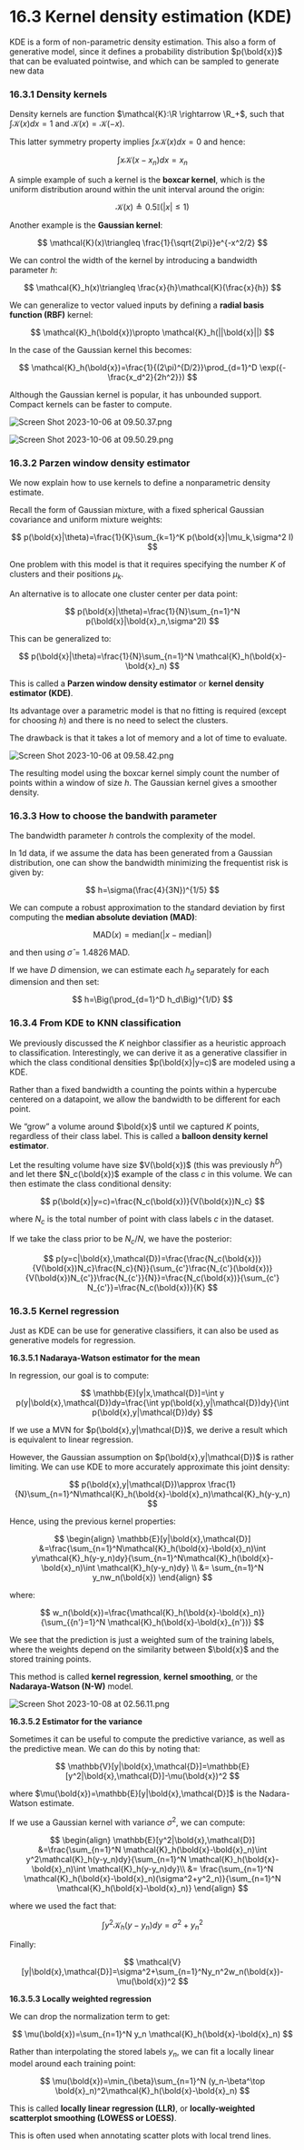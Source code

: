 # 16.3 Kernel density estimation (KDE)

KDE is a form of non-parametric density estimation. This also a form of generative model, since it defines a probability distribution $p(\bold{x})$ that can be evaluated pointwise, and which can be sampled to generate new data

### 16.3.1 Density kernels

Density kernels are function $\mathcal{K}:\R \rightarrow \R_+$, such that $\int \mathcal{K}(x)dx=1$ and $\mathcal{K}(x)=\mathcal{K}(-x)$.

This latter symmetry property implies $\int x\mathcal{K}(x)dx=0$ and hence:

$$
\int x\mathcal{K}(x-x_n)dx = x_n
$$

A simple example of such a kernel is the **boxcar kernel**, which is the uniform distribution around within the unit interval around the origin:

$$
\mathcal{K}(x)\triangleq 0.5\mathbb{I}(|x|\le 1)
$$

Another example is the **Gaussian kernel**:

$$
\mathcal{K}(x)\triangleq \frac{1}{\sqrt{2\pi}}e^{-x^2/2}
$$

We can control the width of the kernel by introducing a bandwidth parameter $h$:

$$
\mathcal{K}_h(x)\triangleq \frac{x}{h}\mathcal{K}(\frac{x}{h})
$$

We can generalize to vector valued inputs by defining a **radial basis function (RBF)** kernel:

$$
\mathcal{K}_h(\bold{x})\propto \mathcal{K}_h(||\bold{x}||)
$$

In the case of the Gaussian kernel this becomes:

$$
\mathcal{K}_h(\bold{x})=\frac{1}{(2\pi)^{D/2}}\prod_{d=1}^D \exp({-\frac{x_d^2}{2h^2}})
$$

Although the Gaussian kernel is popular, it has unbounded support. Compact kernels can be faster to compute.

![Screen Shot 2023-10-06 at 09.50.37.png](./Screen_Shot_2023-10-06_at_09.50.37.png)

![Screen Shot 2023-10-06 at 09.50.29.png](./Screen_Shot_2023-10-06_at_09.50.29.png)

### 16.3.2 Parzen window density estimator

We now explain how to use kernels to define a nonparametric density estimate.

Recall the form of Gaussian mixture, with a fixed spherical Gaussian covariance and uniform mixture weights:

$$
p(\bold{x}|\theta)=\frac{1}{K}\sum_{k=1}^K p(\bold{x}|\mu_k,\sigma^2 I)
$$

One problem with this model is that it requires specifying the number $K$ of clusters and their positions $\mu_k$.

An alternative is to allocate one cluster center per data point:

$$
p(\bold{x}|\theta)=\frac{1}{N}\sum_{n=1}^N p(\bold{x}|\bold{x}_n,\sigma^2I)
$$

This can be generalized to:

$$
p(\bold{x}|\theta)=\frac{1}{N}\sum_{n=1}^N \mathcal{K}_h(\bold{x}-\bold{x}_n)
$$

This is called a **Parzen window density estimator** or **kernel density estimator (KDE)**.

Its advantage over a parametric model is that no fitting is required (except for choosing $h$) and there is no need to select the clusters.

The drawback is that it takes a lot of memory and a lot of time to evaluate.

![Screen Shot 2023-10-06 at 09.58.42.png](./Screen_Shot_2023-10-06_at_09.58.42.png)

The resulting model using the boxcar kernel simply count the number of points within a window of size $h$. The Gaussian kernel gives a smoother density.

### 16.3.3 How to choose the bandwith parameter

The bandwidth parameter $h$ controls the complexity of the model.

In 1d data, if we assume the data has been generated from a Gaussian distribution, one can show the bandwidth minimizing the frequentist risk is given by:

$$
h=\sigma(\frac{4}{3N})^{1/5}
$$

We can compute a robust approximation to the standard deviation by first computing the **median absolute deviation (MAD)**:

$$
\mathrm{MAD}(x)=\mathrm{median}(|x-\mathrm{median}|)
$$

and then using $\hat{\sigma}=1.4826 \,\mathrm{MAD}$.

If we have $D$ dimension, we can estimate each $h_d$ separately for each dimension and then set:

$$
h=\Big(\prod_{d=1}^D h_d\Big)^{1/D}
$$

### 16.3.4 From KDE to KNN classification

We previously discussed the $K$ neighbor classifier as a heuristic approach to classification. Interestingly, we can derive it as a generative classifier in which the class conditional densities $p(\bold{x}|y=c)$ are modeled using a KDE.

Rather than a fixed bandwidth a counting the points within a hypercube centered on a datapoint, we allow the bandwidth to be different for each point.

We “grow” a volume around $\bold{x}$ until we captured $K$ points, regardless of their class label. This is called a **balloon density kernel estimator**.

Let the resulting volume have size $V(\bold{x})$ (this was previously $h^D)$ and let there $N_c(\bold{x})$ example of the class $c$ in this volume. We can then estimate the class conditional density:

$$
p(\bold{x}|y=c)=\frac{N_c(\bold{x})}{V(\bold{x})N_c}
$$

where $N_c$ is the total number of point with class labels $c$ in the dataset.

If we take the class prior to be $N_c/N$, we have the posterior:

$$
p(y=c|\bold{x},\mathcal{D})=\frac{\frac{N_c(\bold{x})}{V(\bold{x})N_c}\frac{N_c}{N}}{\sum_{c'}\frac{N_{c'}(\bold{x})}{V(\bold{x})N_{c'}}\frac{N_{c'}}{N}}=\frac{N_c(\bold{x})}{\sum_{c'} N_{c'}}=\frac{N_c(\bold{x})}{K}
$$

### 16.3.5 Kernel regression

Just as KDE can be use for generative classifiers, it can also be used as generative models for regression.

**16.3.5.1 Nadaraya-Watson estimator for the mean**

In regression, our goal is to compute:

$$
\mathbb{E}[y|x,\mathcal{D}]=\int y p(y|\bold{x},\mathcal{D})dy=\frac{\int yp(\bold{x},y|\mathcal{D})dy}{\int p(\bold{x},y|\mathcal{D})dy}
$$

If we use a MVN for $p(\bold{x},y|\mathcal{D})$, we derive a result which is equivalent to linear regression.

However, the Gaussian assumption on $p(\bold{x},y|\mathcal{D})$ is rather limiting. We can use KDE to more accurately approximate this joint density:

$$
p(\bold{x},y|\mathcal{D})\approx \frac{1}{N}\sum_{n=1}^N\mathcal{K}_h(\bold{x}-\bold{x}_n)\mathcal{K}_h(y-y_n)
$$

Hence, using the previous kernel properties:

$$
\begin{align}
\mathbb{E}[y|\bold{x},\mathcal{D}]
&=\frac{\sum_{n=1}^N\mathcal{K}_h(\bold{x}-\bold{x}_n)\int y\mathcal{K}_h(y-y_n)dy}{\sum_{n=1}^N\mathcal{K}_h(\bold{x}-\bold{x}_n)\int \mathcal{K}_h(y-y_n)dy} \\
&= \sum_{n=1}^N y_nw_n(\bold{x})
\end{align}
$$

where:

$$
w_n(\bold{x})=\frac{\mathcal{K}_h(\bold{x}-\bold{x}_n)}{\sum_{{n'}=1}^N \mathcal{K}_h(\bold{x}-\bold{x}_{n'})}
$$

We see that the prediction is just a weighted sum of the training labels, where the weights depend on the similarity between $\bold{x}$ and the stored training points.

This method is called **kernel regression**, **kernel smoothing**, or the **Nadaraya-Watson (N-W)** model.

![Screen Shot 2023-10-08 at 02.56.11.png](./Screen_Shot_2023-10-08_at_02.56.11.png)

**16.3.5.2 Estimator for the variance**

Sometimes it can be useful to compute the predictive variance, as well as the predictive mean. We can do this by noting that:

$$
\mathbb{V}[y|\bold{x},\mathcal{D}]=\mathbb{E}[y^2|\bold{x},\mathcal{D}]-\mu(\bold{x})^2
$$

where $\mu(\bold{x})=\mathbb{E}[y|\bold{x},\mathcal{D}]$ is the Nadara-Watson estimate.

If we use a Gaussian kernel with variance $\sigma^2$, we can compute:

$$
\begin{align}
\mathbb{E}[y^2|\bold{x},\mathcal{D}]
&=\frac{\sum_{n=1}^N \mathcal{K}_h(\bold{x}-\bold{x}_n)\int y^2\mathcal{K}_h(y-y_n)dy}{\sum_{n=1}^N \mathcal{K}_h(\bold{x}-\bold{x}_n)\int \mathcal{K}_h(y-y_n)dy}\\
&= \frac{\sum_{n=1}^N \mathcal{K}_h(\bold{x}-\bold{x}_n)(\sigma^2+y^2_n)}{\sum_{n=1}^N \mathcal{K}_h(\bold{x}-\bold{x}_n)}
\end{align}
$$

where we used the fact that:

$$
\int y^2\mathcal{K}_h(y-y_n)dy=\sigma^2+y_n^2
$$

Finally:

$$
\mathcal{V}[y|\bold{x},\mathcal{D}]=\sigma^2+\sum_{n=1}^Ny_n^2w_n(\bold{x})-\mu(\bold{x})^2
$$

**16.3.5.3 Locally weighted regression**

We can drop the normalization term to get:

$$
\mu(\bold{x})=\sum_{n=1}^N y_n \mathcal{K}_h(\bold{x}-\bold{x}_n)
$$

Rather than interpolating the stored labels $y_n$, we can fit a locally linear model around each training point:

$$
\mu(\bold{x})=\min_{\beta}\sum_{n=1}^N (y_n-\beta^\top \bold{x}_n)^2\mathcal{K}_h(\bold{x}-\bold{x}_n)
$$

This is called **locally linear regression (LLR)**, or **locally-weighted scatterplot smoothing (LOWESS or LOESS)**.

This is often used when annotating scatter plots with local trend lines.